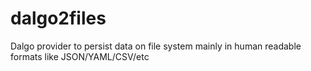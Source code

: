 # dalgo2files
Dalgo provider to persist data on file system mainly in human readable formats like JSON/YAML/CSV/etc

